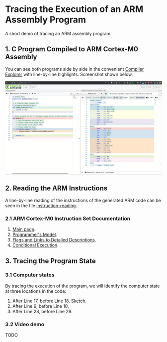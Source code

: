 # Tracing the Execution of an ARM Assembly Program

A short demo of tracing an ARM assembly program.

## 1. C Program Compiled to ARM Cortex-M0 Assembly

You can see both programs side by side in the convenient [Compiler Explorer](https://godbolt.org/z/FLnBlV) with line-by-line highlights. Screenshot shown below.

![alt text](https://github.com/ivogeorg/tracing-arm-assembly/blob/master/images/compiler-explorer.png "Programs in Compiler Explorer")

## 2. Reading the ARM Instructions

A line-by-line reading of the instructions of the generated ARM code can be seen in the file [instruction-reading](instruction-reading.md).

### 2.1 ARM Cortex-M0 Instruction Set Documentation

1. [Main page](http://infocenter.arm.com/help/index.jsp?topic=/com.arm.doc.dui0497a/CIHJJEIH.html).
2. [Programmer's Model](http://infocenter.arm.com/help/index.jsp?topic=/com.arm.doc.ddi0432c/CHDCICDF.html).
3. [Flags and Links to Detailed Descriptions](http://infocenter.arm.com/help/index.jsp?topic=/com.arm.doc.dui0497a/BABIHJGA.html).
4. [Conditional Execution](http://infocenter.arm.com/help/index.jsp?topic=/com.arm.doc.dui0497a/BABEHFEF.html).

## 3. Tracing the Program State

### 3.1 Computer states

By tracing the execution of the program, we will identify the computer state at three locations in the code:
1. After Line 17, before Line 18. [Sketch.](https://github.com/ivogeorg/tracing-arm-assembly/blob/master/images/Tracing-example-1-State-after-line-17.png)
2. After Line 9, before Line 10.
3. After Line 28, before Line 29.

### 3.2 Video demo

TODO
